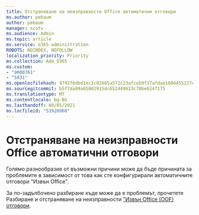 ```yaml
---
title: Отстраняване на неизправности Office автоматични отговори
ms.author: pebaum
author: pebaum
manager: scotv
ms.audience: Admin
ms.topic: article
ms.service: o365-administration
ROBOTS: NOINDEX, NOFOLLOW
localization_priority: Priority
ms.collection: Adm_O365
ms.custom:
- "9000761"
- "5831"
ms.openlocfilehash: 9792f6dbd1ec1c02665a572c23afceb9f37afdae1604455227ebddb1fb8c51a8
ms.sourcegitcommit: b5f7da89a650d2915dc652449623c78be6247175
ms.translationtype: MT
ms.contentlocale: bg-BG
ms.lasthandoff: 08/05/2021
ms.locfileid: "53920960"
---
```

# <a name="troubleshooting-out-of-office-automatic-replies"></a>Отстраняване на неизправности Office автоматични отговори

Голямо разнообразие от възможни причини може да бъде причината за проблемите в зависимост от това как сте конфигурирали автоматичните отговори "Извън Office".

За по-задълбочено разбиране къде може да е проблемът, прочетете Разбиране и отстраняване на неизправности ["Извън Office (OOF) отговори](/exchange/troubleshoot/email-delivery/understand-troubleshoot-oof-replies).